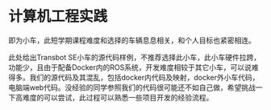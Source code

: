 # 计算机工程实践
即为小车，此短学期课程难度和选择的车辆息息相关，和个人目标也紧密相连。

此处给出Transbot SE小车的源代码样例，不推荐选择此小车，此小车硬件拉跨，功能少，且由于配备Docker内的ROS系统，开发难度相较于其它小车，可以说难得多。我们的源代码及其混乱，包括docker内代码及映射，docker外小车代码，电脑端web代码。没经验的同学参照我们的代码很可能还不如自己做，希望挑战一下高难度的可以尝试，此过程可以熟悉一些项目开发的经验流程。